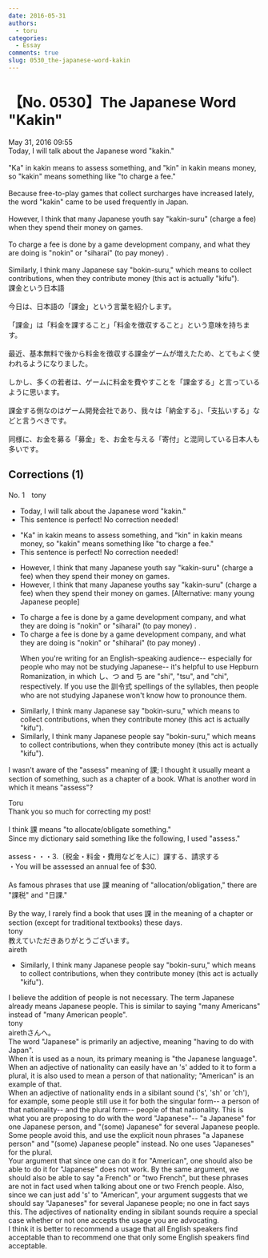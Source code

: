 ```yaml
---
date: 2016-05-31
authors:
  - toru
categories:
  - Essay
comments: true
slug: 0530_the-japanese-word-kakin
---
```


# 【No. 0530】The Japanese Word "Kakin"
<div class="date">May 31, 2016 09:55</div>
<div id="post"><div id="body_show_ori">
Today, I will talk about the Japanese word "kakin."<br/><br/>"Ka" in kakin means to assess something, and "kin" in kakin means money, so "kakin" means something like "to charge a fee."<br/><br/>Because free-to-play games that collect surcharges have increased lately, the word "kakin" came to be used frequently in Japan.<br/><br/>However, I think that many Japanese youth say "kakin-suru" (charge a fee) when they spend their money on games.<br/><br/>To charge a fee is done by a game development company, and what they are doing is "nokin" or "siharai" (to pay money) .<br/><br/>Similarly, I think many Japanese say "bokin-suru," which means to collect contributions, when they contribute money (this act is actually "kifu").
</div></div>

<!-- more -->

<div id="post_ja"><div id="body_show_mo">
課金という日本語<br/><br/>今日は、日本語の「課金」という言葉を紹介します。<br/><br/>「課金」は「料金を課すること」「料金を徴収すること」という意味を持ちます。<br/><br/>最近、基本無料で後から料金を徴収する課金ゲームが増えたため、とてもよく使われるようになりました。<br/><br/>しかし、多くの若者は、ゲームに料金を費やすことを「課金する」と言っているように思います。<br/><br/>課金する側なのはゲーム開発会社であり、我々は「納金する」、「支払いする」などと言うべきです。<br/><br/>同様に、お金を募る「募金」を、お金を与える「寄付」と混同している日本人も多いです。
</div></div>

## Corrections (1)
<div id="block"><div class="first_name"> No. 1　<span class="just_name">tony</span></div><div id="block2">
<ul class="correction_field">
<li class="incorrect">Today, I will talk about the Japanese word "kakin."</li>
<li class="corrected perfect">This sentence is perfect! No correction needed!</li>
</ul>
<ul class="correction_field">
<li class="incorrect">"Ka" in kakin means to assess something, and "kin" in kakin means money, so "kakin" means something like "to charge a fee."</li>
<li class="corrected perfect">This sentence is perfect! No correction needed!</li>
</ul>
<ul class="correction_field">
<li class="incorrect">However, I think that many Japanese youth say "kakin-suru" (charge a fee) when they spend their money on games.</li>
<li class="corrected correct">
However, I think that many Japanese youth<span class="f_red">s</span> say "kakin-suru" (charge a fee) when they spend their money on games. [Alternative: many young Japanese people]
</li>
</ul>
<ul class="correction_field">
<li class="incorrect">To charge a fee is done by a game development company, and what they are doing is "nokin" or "siharai" (to pay money) .</li>
<li class="corrected correct">
To charge a fee is done by a game development company, and what they are doing is "nokin" or "s<span class="f_blue">h</span>iharai" (to pay money) .
<p class="correction_comment">When you're writing for an English-speaking audience-- especially for people who may not be studying Japanese-- it's helpful to use Hepburn Romanization, in which し、つ and ち are "shi", "tsu", and "chi", respectively. If you use the 訓令式 spellings of the syllables, then people who are not studying Japanese won't know how to pronounce them.</p>
</li>
</ul>
<ul class="correction_field">
<li class="incorrect">Similarly, I think many Japanese say "bokin-suru," which means to collect contributions, when they contribute money (this act is actually "kifu").</li>
<li class="corrected correct">
Similarly, I think many Japanese <span class="f_red">people</span> say "bokin-suru," which means to collect contributions, when they contribute money (this act is actually "kifu").
</li>
</ul>
<p class="comment_small">
 I wasn't aware of the "assess" meaning of 課; I thought it usually meant a section of something, such as a chapter of a book. What is another word in which it means "assess"?
</p>

</div><div class="name"><span class="just_name">Toru</span><br>
Thank you so much for correcting my post!<br/><br/>I think 課 means "to allocate/obligate something."<br/>Since my dictionary said something like the following, I used "assess."<br/><br/>assess・・・3.〔税金・料金・費用などを人に〕課する、請求する<br/>・You will be assessed an annual fee of $30.<br/><br/>As famous phrases that use 課 meaning of "allocation/obligation," there are "課税" and "日課."<br/><br/>By the way, I rarely find a book that uses 課 in the meaning of a chapter or section (except for traditional textbooks) these days. 
</div>
<div class="name"><span class="just_name">tony</span><br>
教えていただきありがとうございます。
</div>
<div class="name"><span class="just_name">aireth</span><br><div class="quote_field"><ul class="correction_field">
<li class="corrected correct">
Similarly, I think many Japanese <span class="f_red">people</span> say "bokin-suru," which means to collect contributions, when they contribute money (this act is actually "kifu").
</li>
</ul></div>
I believe the addition of people is not necessary. The term Japanese already means Japanese people. This is similar to saying "many Americans" instead of "many American people".
</div>
<div class="name"><span class="just_name">tony</span><br>
airethさんへ。<br/>The word "Japanese" is primarily an adjective, meaning "having to do with Japan".<br/>When it is used as a noun, its primary meaning is "the Japanese language".<br/>When an adjective of nationality can easily have an 's' added to it to form a plural, it is also used to mean a person of that nationality; "American" is an example of that.<br/>When an adjective of nationality ends in a sibilant sound ('s', 'sh' or 'ch'), for example, some people still use it for both the singular form-- a person of that nationality-- and the plural form-- people of that nationality. This is what you are proposing to do with the word "Japanese"-- "a Japanese" for one Japanese person, and "(some) Japanese" for several Japanese people. Some people avoid this, and use the explicit noun phrases "a Japanese person" and "(some) Japanese people" instead. No one uses "Japaneses" for the plural.<br/>Your argument that since one can do it for "American", one should also be able to do it for "Japanese" does not work. By the same argument, we should also be able to say "a French" or "two French", but these phrases are not in fact used when talking about one or two French people. Also, since we can just add 's' to "American", your argument suggests that we should say "Japaneses" for several Japanese people; no one in fact says this. The adjectives of nationality ending in sibilant sounds require a special case whether or not one accepts the usage you are advocating.<br/>I think it is better to recommend a usage that all English speakers find acceptable than to recommend one that only some English speakers find acceptable.
</div>
</div>

